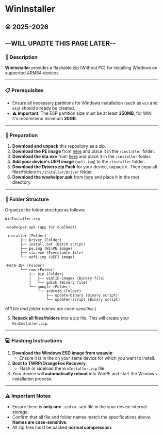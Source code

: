 # WinInstaller
© 2025–2026
--
## --WILL UPADTE THIS PAGE LATER-- 

### 📄 Description

**WinInstaller** provides a flashable zip (Without PC) for installing Windows on supported ARM64 devices.

---

### 📋 Prerequisites

- Ensure all necessary partitions for Windows installation (such as `win` and `esp`) should already be created.
- ⚠️ **Important**: The ESP partition size must be at least **350MB**, for WIN it's recommend minimum **30GB**.

---

### 🔧 Preparation

1. **Download and unpack** this repository as a zip.
2. **Download the PE image** from [here](https://github.com/Kumar-Jy/WinInstaller/releases/download/WinPE/pe.img) and place it in the  `/installer` folder.
3. **Download the sta.exe** from [here](https://raw.githubusercontent.com/n00b69/woa-helper/refs/heads/main/app/src/main/assets/sta.exe) and place it in the  `/installer` folder.
4. **Add your device's UEFI image** (`uefi.img`) to the `/installer` folder.
5. **Download the Drivers zip Pack** for your device, unpack it. Then copy all files/folders in `/installer/Driver` folder.
6. **Download the woahelper.apk** from [here](https://github.com/n00b69/woa-helper/releases/tag/APK) and place it in the root directory.

---

### 📂 Folder Structure

Organize the folder structure as follows:

```plaintext
WinInstaller.zip

-woahelper.apk (app for dualboot)

-installer (Folder)
       ├── Driver (Folder)
       ├── install.bat (Batch script)
       ├── pe.img (WinPE image)
       ├── sta.exe (Executable file)
       └── uefi.img (UEFI image)

-META-INF (Folder)
       └── com (Folder)
           ├── bin (Folder)
           │   ├── wimlib-imagex (Binary file)
           │   └── gdisk (Binary file)
           └── google (Folder)
               └── android (Folder)
                   ├── update-binary (Binary script)
                   └── updater-script (Binary script)
```

*(All file and folder names are case-sensitive.)*

5. **Repack all files/folders** into a zip file. This will create your `WinInstaller.zip`.

---

### 💻 Flashing Instructions

1. **Download the Windows ESD image from [woawin](https://arkt-7.github.io/woawin/)**:
   - Ensure it is in the on your same device for which you want to install.
2. **Boot to TWRP/OrangeFox Recovery**:
   - Flash or sideload the `WinInstaller.zip` file.
3. Your device will **automatically reboot** into WinPE and start the Windows installation process.

---

### ⚠️ Important Notes

- Ensure there is **only one** `.esd` or `.wim` file in the your device internal storage.
- Confirm that all file and folder names match the specifications above. **Names are case-sensitive**.
- All zip files must be packed **normal compression**.

